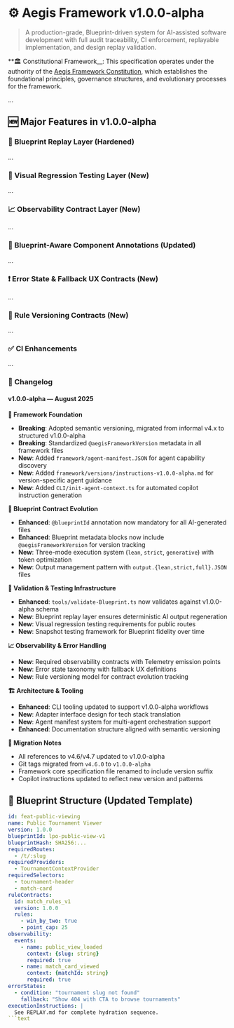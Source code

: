 <!--
@aegisFrameworkVersion: 2.4.0-alpha
@intent: First semantic version release of the full framework specification
@constitutionalAuthority: ../CONSTITUTION.md
@governanceModel: Semantic versioning with structured evolution
-->

# ⚙️ Aegis Framework v1.0.0-alpha

> A production-grade, Blueprint-driven system for AI-assisted software development with full audit traceability, CI
> enforcement, replayable implementation, and design replay validation.

**🏛️ Constitutional Framework__: This specification operates under the authority of the
[Aegis Framework Constitution](../CONSTITUTION.md), which establishes the foundational principles, governance
structures, and evolutionary processes for the framework.

...

## 🆕 Major Features in v1.0.0-alpha

### 🔁 Blueprint Replay Layer (Hardened)

...

### 📸 Visual Regression Testing Layer (New)

...

### 📈 Observability Contract Layer (New)

...

### 🔐 Blueprint-Aware Component Annotations (Updated)

...

### ❗ Error State & Fallback UX Contracts (New)

...

### 🧬 Rule Versioning Contracts (New)

...

### ✅ CI Enhancements

...

### 📘 Changelog

#### v1.0.0-alpha — August 2025

**🎯 Framework Foundation**

- __Breaking__: Adopted semantic versioning, migrated from informal v4.x to structured v1.0.0-alpha
- __Breaking__: Standardized `@aegisFrameworkVersion` metadata in all framework files
- __New__: Added `framework/agent-manifest.JSON` for agent capability discovery
- __New__: Added `framework/versions/instructions-v1.0.0-alpha.md` for version-specific agent guidance
- __New__: Added `CLI/init-agent-context.ts` for automated copilot instruction generation

**🔐 Blueprint Contract Evolution**

- __Enhanced__: `@blueprintId` annotation now mandatory for all AI-generated files
- __Enhanced__: Blueprint metadata blocks now include `@aegisFrameworkVersion` for version tracking
- __New__: Three-mode execution system (`lean`, `strict`, `generative`) with token optimization
- __New__: Output management pattern with `output.{lean,strict,full}.JSON` files

**🧪 Validation & Testing Infrastructure**

- __Enhanced__: `tools/validate-Blueprint.ts` now validates against v1.0.0-alpha schema
- __New__: Blueprint replay layer ensures deterministic AI output regeneration
- __New__: Visual regression testing requirements for public routes
- __New__: Snapshot testing framework for Blueprint fidelity over time

**📈 Observability & Error Handling**

- __New__: Required observability contracts with Telemetry emission points
- __New__: Error state taxonomy with fallback UX definitions
- __New__: Rule versioning model for contract evolution tracking

**🏗 Architecture & Tooling**

- __Enhanced__: CLI tooling updated to support v1.0.0-alpha workflows
- __New__: Adapter interface design for tech stack translation
- __New__: Agent manifest system for multi-agent orchestration support
- __Enhanced__: Documentation structure aligned with semantic versioning

**🔧 Migration Notes**

- All references to v4.6/v4.7 updated to v1.0.0-alpha
- Git tags migrated from `v4.6.0` to `v1.0.0-alpha`
- Framework core specification file renamed to include version suffix
- Copilot instructions updated to reflect new version and patterns

## 🧩 Blueprint Structure (Updated Template)

```yaml
id: feat-public-viewing
name: Public Tournament Viewer
version: 1.0.0
blueprintId: lpo-public-view-v1
blueprintHash: SHA256:...
requiredRoutes:
  - /t/:slug
requiredProviders:
  - TournamentContextProvider
requiredSelectors:
  - tournament-header
  - match-card
ruleContracts:
  id: match_rules_v1
  version: 1.0.0
  rules:
    - win_by_two: true
    - point_cap: 25
observability:
  events:
    - name: public_view_loaded
      context: {slug: string}
      required: true
    - name: match_card_viewed
      context: {matchId: string}
      required: true
errorStates:
  - condition: "tournament slug not found"
    fallback: "Show 404 with CTA to browse tournaments"
executionInstructions: |
  See REPLAY.md for complete hydration sequence.
```text
